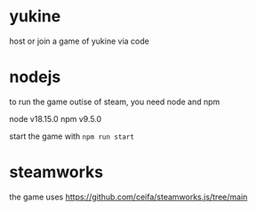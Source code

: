 # yukine

host or join a game of yukine via code

# nodejs

to run the game outise of steam, you need node and npm

node v18.15.0
npm v9.5.0

start the game with `npm run start`

# steamworks

the game uses https://github.com/ceifa/steamworks.js/tree/main
